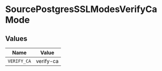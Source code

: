 # SourcePostgresSSLModesVerifyCaMode


## Values

| Name        | Value       |
| ----------- | ----------- |
| `VERIFY_CA` | verify-ca   |